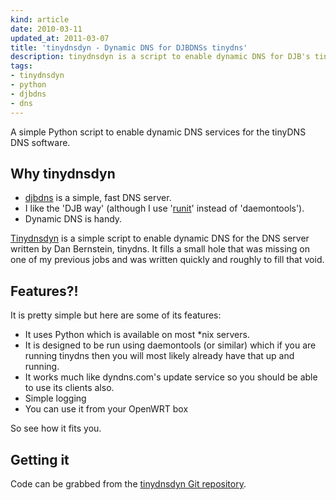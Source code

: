 ```yaml
---
kind: article
date: 2010-03-11
updated_at: 2011-03-07
title: 'tinydnsdyn - Dynamic DNS for DJBDNSs tinydns'
description: tinydnsdyn is a script to enable dynamic DNS for DJB's tinydns DNS server
tags:
- tinydnsdyn
- python
- djbdns
- dns
---
```


A simple Python script to enable dynamic DNS services for the tinyDNS DNS
software.

## Why tinydnsdyn

- [djbdns](http://cr.yp.to/djbdns.html) is a simple, fast DNS server.
- I like the 'DJB way' (although I use '[runit](http://smarden.org/runit/)' instead of 'daemontools').
- Dynamic DNS is handy.

[Tinydnsdyn](/projects/tinydnsdyn/) is a simple script to enable dynamic DNS
for the DNS server written by Dan Bernstein, tinydns. It fills a small hole
that was missing on one of my previous jobs and was written quickly and roughly
to fill that void.

## Features?!

It is pretty simple but here are some of its features:

- It uses Python which is available on most \*nix servers.
- It is designed to be run using daemontools (or similar) which if you are
  running tinydns then you will most likely already have that up and running.
- It works much like dyndns.com's update service so you should be able to use
  its clients also.
- Simple logging
- You can use it from your OpenWRT box

So see how it fits you.

## Getting it

Code can be grabbed from the [tinydnsdyn Git
repository](http://src.userspace.com.au/tinydnsdyn).
